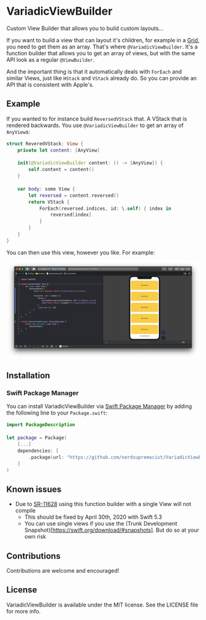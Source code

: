 # VariadicViewBuilder
Custom View Builder that allows you to build custom layouts...

If you want to build a view that can layout it's children, for example in a [Grid](https://github.com/nerdsupremacist/GridView), you need to get them as an array.
That's where `@VariadicViewBuilder`. It's a function builder that allows you to get an array of views, but with the same API look as a regular `@ViewBuilder`.

And the important thing is that it automatically deals with `ForEach` and similar Views, just like `HStack` and `VStack` already do. So you can provide an API that is consistent with Apple's. 

## Example

If you wanted to for instance build `ReversedVStack` that. A VStack that is rendered backwards. You use `@VariadicViewBuilder` to get an array of `AnyView`s:

```swift
struct ReveredVStack: View {
    private let content: [AnyView]

    init(@VariadicViewBuilder content: () -> [AnyView]) {
        self.content = content()
    }

    var body: some View {
        let reversed = content.reversed()
        return VStack {
            ForEach(reversed.indices, id: \.self) { index in
                reversed[index]
            }
        }
    }
}
```

You can then use this view, however you like. For example:

![](reversedvstack.png)

## Installation
### Swift Package Manager

You can install VariadicViewBuilder via [Swift Package Manager](https://swift.org/package-manager/) by adding the following line to your `Package.swift`:

```swift
import PackageDescription

let package = Package(
    [...]
    dependencies: [
        .package(url: "https://github.com/nerdsupremacist/VariadicViewBuilder.swift.git", from: "0.1.0"),
    ]
)
``` 

## Known issues

- Due to [SR-11628](https://bugs.swift.org/browse/SR-11628) using this function builder with a single View will not compile
    - This should be fixed by April 30th, 2020 with Swift 5.3
    - You can use single views if you use the (Trunk Development Snapshot)[https://swift.org/download/#snapshots]. But do so at your own risk 

## Contributions
Contributions are welcome and encouraged!

## License
VariadicViewBuilder is available under the MIT license. See the LICENSE file for more info.
